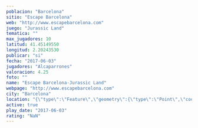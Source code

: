 ```yaml
---
poblacion: "Barcelona"
sitio: "Escape Barcelona"
web: "http://www.escapebarcelona.com"
juego: "Jurassic Land"
tematica: ""
max_jugadores: 10
latitud: 41.45149550
longitud: 2.20243530
publicar: "si"
fecha: "2017-06-03"
jugadores: "Alcaparrones"
valoracion: 4.25
foto: ""
name: "Escape Barcelona-Jurassic Land"
webpage: "http://www.escapebarcelona.com"
city: "Barcelona"
location: "{\"type\":\"Feature\",\"geometry\":{\"type\":\"Point\",\"coordinates\":[41.4514955,2.2024353]}}"
active: true
play_date: "2017-06-03"
rating: "NaN"
---
```

